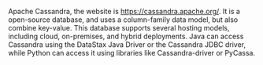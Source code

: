 Apache Cassandra, the website is https://cassandra.apache.org/. It is a open-source database, and uses a column-family data model, but also combine key-value. This database supports several hosting models, including cloud, on-premises, and hybrid deployments. Java can access Cassandra using the DataStax Java Driver or the Cassandra JDBC driver, while Python can access it using libraries like Cassandra-driver or PyCassa.
